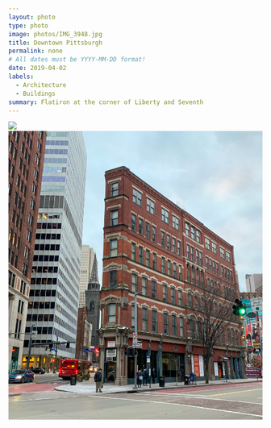 ```yaml
---
layout: photo
type: photo
image: photos/IMG_3948.jpg
title: Downtown Pittsburgh
permalink: none
# All dates must be YYYY-MM-DD format!
date: 2019-04-02
labels:
  - Architecture
  - Buildings
summary: Flatiron at the corner of Liberty and Seventh
---
```


<img class="ui medium right floated rounded image" src="../images/table.png">
<img class="ui massive image" src="/photos/IMG_3948.jpg">
